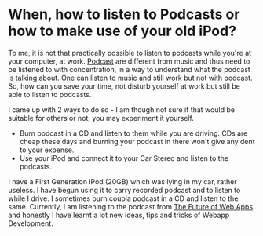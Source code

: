 # When, how to listen to Podcasts or how to make use of your old iPod?

To me, it is not that practically possible to listen to podcasts while you're at your computer, at work. [Podcast](http://en.wikipedia.org/wiki/Podcast) are different from music and thus need to be listened to with concentration, in a way to understand what the podcast is talking about. One can listen to music and still work but not with podcast. So, how can you save your time, not disturb yourself at work but still be able to listen to podcasts.

I came up with 2 ways to do so - I am though not sure if that would be suitable for others or not; you may experiment it yourself.

* Burn podcast in a CD and listen to them while you are driving. CDs are cheap these days and burning your podcast in there won't give any dent to your expense.
* Use your iPod and connect it to your Car Stereo and listen to the podcasts.

I have a First Generation iPod (20GB) which was lying in my car, rather useless. I have begun using it to carry recorded podcast and to listen to while I drive. I sometimes burn coupla podcast in a CD and listen to the same. Currently, I am listening to the podcast from [The Future of Web Apps](http://www.carsonworkshops.com/summit/) and honestly I have learnt a lot new ideas, tips and tricks of Webapp Development.